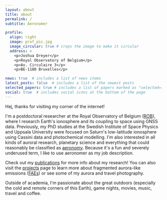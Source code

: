 ```yaml
---
layout: about
title: about
permalink: /
subtitle: Aeronomer

profile:
  align: right
  image: prof_pic.jpg
  image_circular: true # crops the image to make it circular
  address: >
    <p>Joshua Dreyer</p>
    <p>Royal Observatory of Belgium</p>
    <p>Av. Circulaire 3</p>
    <p>BE-1180 Bruxelles</p>

news: true  # includes a list of news items
latest_posts: false  # includes a list of the newest posts
selected_papers: true # includes a list of papers marked as "selected={true}"
social: true  # includes social icons at the bottom of the page
---
```


Hej, thanks for visiting my corner of the internet! 

I'm a postdoctoral researcher at the Royal Observatory of Belgium (<a href='https://www.astro.oma.be/en/'>ROB</a>), where I research Earth's ionosphere and its coupling to space using GNSS data. Previously, my PhD studies at the Swedish Institute of Space Physics and Uppsala University were focused on Saturn's low-latitude ionosphere using Cassini data and photochemical modelling. I'm also interested in all kinds of auroral research, planetary science and everything that could reasonably be classified as <a href='https://en.wikipedia.org/wiki/Aeronomy'>aeronomy</a>. Because it's a fun and severely underused term, I like to use aeronomer as my job description.

Check out my <a href='{{ site.baseurl }}/publications/'>publications</a> for more info about my research! You can also visit the <a href='{{ site.baseurl }}/projects/'>projects</a> page to learn more about fragmented aurora-like emissions (<a href='{{ site.baseurl }}/projects/FAEs/'>FAEs</a>) or see some of my aurora and travel photography. 

Outside of academia, I'm passionate about the great outdoors (especially the cold and remote corners of this Earth), game nights, movies, music, travel and coffee.
